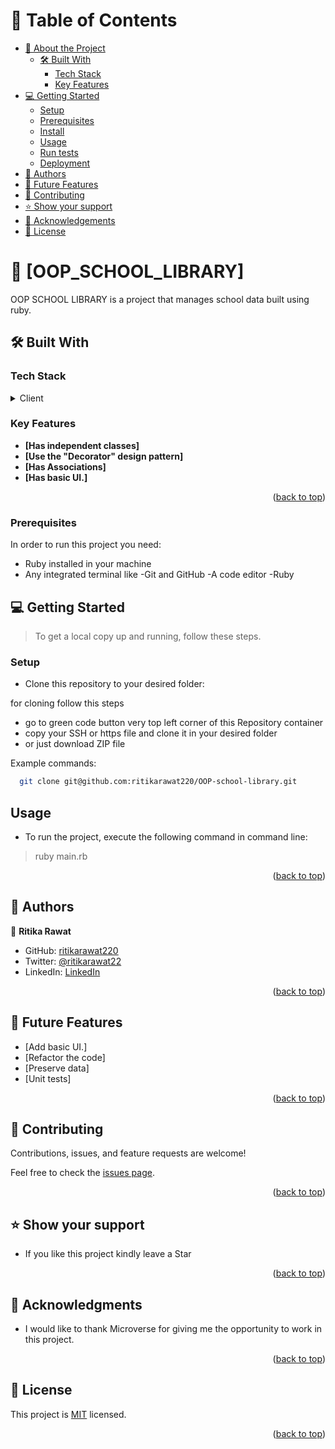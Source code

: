 <a name="readme-top"></a>

# 📗 Table of Contents

- [📖 About the Project](#about-project)
  - [🛠 Built With](#built-with)
    - [Tech Stack](#tech-stack)
    - [Key Features](#key-features)
- [💻 Getting Started](#getting-started)
  - [Setup](#setup)
  - [Prerequisites](#prerequisites)
  - [Install](#install)
  - [Usage](#usage)
  - [Run tests](#run-tests)
  - [Deployment](#triangular_flag_on_post-deployment)
- [👥 Authors](#authors)
- [🔭 Future Features](#future-features)
- [🤝 Contributing](#contributing)
- [⭐️ Show your support](#support)
- [🙏 Acknowledgements](#acknowledgements)
- [📝 License](#license)

<!-- PROJECT DESCRIPTION -->

# 📖 [OOP_SCHOOL_LIBRARY] <a name="about-project"></a>

OOP SCHOOL LIBRARY is a project that manages school data built using ruby.


## 🛠 Built With <a name="built-with"></a>

### Tech Stack <a name="tech-stack"></a>

<details>
  <summary>Client</summary>
  <ul>
    <li><a href="https://reactjs.org/">Ruby</a></li>
  </ul>
</details>


<!-- Features -->

### Key Features <a name="key-features"></a>

- **[Has independent classes]**
- **[Use the "Decorator" design pattern]**
- **[Has Associations]**
- **[Has basic UI.]**


<p align="right">(<a href="#readme-top">back to top</a>)</p>

### Prerequisites <a name="Prerequisites"></a>
In order to run this project you need:

- Ruby installed in your machine
- Any integrated terminal like
  -Git and GitHub
  -A code editor
  -Ruby

<!-- GETTING STARTED -->

## 💻 Getting Started <a name="getting-started"></a>

> To get a local copy up and running, follow these steps.

### Setup

- Clone this repository to your desired folder:

for cloning follow this steps

- go to green code button very top left corner of this Repository container
- copy your SSH or https file and clone it in your desired folder
- or just download ZIP file

Example commands:

```sh
  git clone git@github.com:ritikarawat220/OOP-school-library.git
```

## Usage <a name="usage"></a>

- To run the project, execute the following command in command line:
 > ruby main.rb

<p align="right">(<a href="#readme-top">back to top</a>)</p>

<!-- AUTHORS -->

## 👥 Authors <a name="authors"></a>

👤 **Ritika Rawat**

- GitHub: [ritikarawat220](https://github.com/ritikarawat220)
- Twitter: [@ritikarawat22](https://twitter.com/Ritikarawat22)
- LinkedIn: [LinkedIn](https://www.linkedin.com/in/rawatritika/)


<p align="right">(<a href="#readme-top">back to top</a>)</p>

<!-- FUTURE FEATURES -->

## 🔭 Future Features <a name="future-features"></a>

-  [Add basic UI.]
-  [Refactor the code]
-  [Preserve data]
-  [Unit tests]

<p align="right">(<a href="#readme-top">back to top</a>)</p>

<!-- CONTRIBUTING -->

## 🤝 Contributing <a name="contributing"></a>

Contributions, issues, and feature requests are welcome!

Feel free to check the [issues page](../../issues/).

<p align="right">(<a href="#readme-top">back to top</a>)</p>

<!-- SUPPORT -->

## ⭐️ Show your support <a name="support"></a>

- If you like this project kindly leave a Star

<p align="right">(<a href="#readme-top">back to top</a>)</p>

<!-- ACKNOWLEDGEMENTS -->

## 🙏 Acknowledgments <a name="acknowledgements"></a>

- I would like to thank Microverse for giving me the opportunity to work in this project.


<p align="right">(<a href="#readme-top">back to top</a>)</p>

<!-- LICENSE -->

## 📝 License <a name="license"></a>

This project is [MIT](./LICENSE) licensed.


<p align="right">(<a href="#readme-top">back to top</a>)</p>
